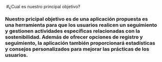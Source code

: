 <img scrm="![Captura de pantalla 2024-07-30 113305](https://github.com/user-attachments/assets/de45d27f-70e5-42ca-9581-961cd94daa69)"/>
#¿Cual es nuestro principal objetivo?
<h3>Nuestro pricipal objetivo es de una aplicación propuesta es una herramienta para que los usuarios realicen un seguimiento y gestionen actividades específicas relacionadas con la sostenibilidad. 
Además de ofrecer opciones de registro y seguimiento, la aplicación también proporcionará estadísticas y consejos personalizados para mejorar las prácticas de los usuarios.
</h3>

